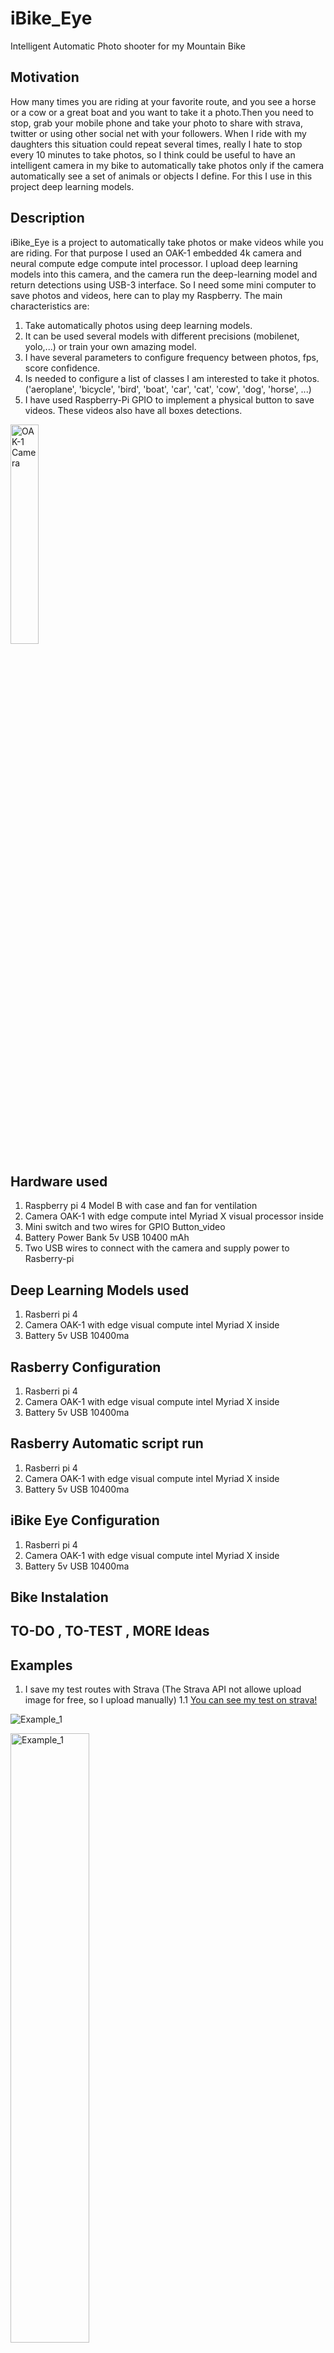 # iBike_Eye

Intelligent Automatic Photo shooter for my Mountain Bike

## Motivation

How many times you are riding at your favorite route, and you see a horse or a cow or a great boat and you want to take
it a photo.Then you need to stop, grab your mobile phone and take your photo to share with strava, twitter or using
other social net with your followers. When I ride with my daughters this situation could repeat several times, really I
hate to stop every 10 minutes to take photos, so I think could be useful to have an intelligent camera in my bike to
automatically take photos only if the camera automatically see a set of animals or objects I define. For this I use in
this project deep learning models.

## Description

iBike_Eye is a project to automatically take photos or make videos while you are riding. For that purpose I used an
OAK-1 embedded 4k camera and neural compute edge compute intel processor. I upload deep learning models into this camera,
and the camera run the deep-learning model and return detections using USB-3 interface. So I need some mini computer to
save photos and videos, here can to play my Raspberry. The main characteristics are:

1. Take automatically photos using deep learning models.
2. It can be used several models with different precisions (mobilenet, yolo,...) or train your own amazing model.
3. I have several parameters to configure frequency between photos, fps, score confidence.
4. Is needed to configure a list of classes I am interested to take it photos. ('aeroplane', 'bicycle', 'bird', 'boat', 'car', 'cat', 'cow', 'dog', 'horse', ...)
5. I have used Raspberry-Pi GPIO to implement a physical button to save videos. These videos also have all boxes detections. 

<img src="https://user-images.githubusercontent.com/4199937/112661508-e2e62f80-8e56-11eb-88e8-9f6338f819eb.png" width="30%" height="30%" alt="OAK-1 Camera" title="OAK-1 Camera">


## Hardware used

1. Raspberry pi 4 Model B with case and fan for ventilation
2. Camera OAK-1 with edge compute intel Myriad X visual processor inside
3. Mini switch and two wires for GPIO Button_video
4. Battery Power Bank 5v USB 10400 mAh
5. Two USB wires to connect with the camera and supply power to Rasberry-pi


## Deep Learning Models used
1. Rasberri pi 4
2. Camera OAK-1 with edge visual compute intel Myriad X inside
3. Battery 5v USB 10400ma

## Rasberry Configuration
1. Rasberri pi 4
2. Camera OAK-1 with edge visual compute intel Myriad X inside
3. Battery 5v USB 10400ma

## Rasberry Automatic script run
1. Rasberri pi 4
2. Camera OAK-1 with edge visual compute intel Myriad X inside
3. Battery 5v USB 10400ma

## iBike Eye Configuration
1. Rasberri pi 4
2. Camera OAK-1 with edge visual compute intel Myriad X inside
3. Battery 5v USB 10400ma

## Bike Instalation

## TO-DO , TO-TEST , MORE Ideas

## Examples
1. I save my test routes with Strava (The Strava API not allowe upload image for free, so I upload manually)
1.1 <a href="https://www.strava.com/athletes/79682242">You can see my test on strava!</a>


![Example_1](https://user-images.githubusercontent.com/4199937/112039057-e2425600-8b43-11eb-88a6-3969b59ddf99.jpg)

<img src="https://user-images.githubusercontent.com/4199937/112039057-e2425600-8b43-11eb-88a6-3969b59ddf99.jpg" width="50%" height="50%" alt="Example_1">

